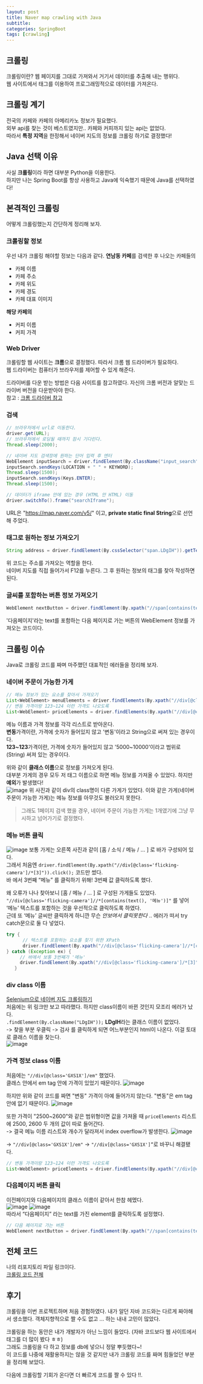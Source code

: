 ```yaml
---
layout: post
title: Naver map crawling with Java
subtitle: 
categories: SpringBoot
tags: [crawling]
---
```

## 크롤링
크롤링이란? 웹 페이지를 그대로 가져와서 거기서 데이터를 추출해 내는 행위다.  
웹 사이트에서 태그를 이용하여 프로그래밍적으로 데이터를 가져온다.

## 크롤링 계기
전국의 카페와 카페의 아메리카노 정보가 필요했다.  
외부 api를 찾는 것이 베스트였지만.. 카페와 커피까지 있는 api는 없었다.  
따라서 **특정 지역**을 한정해서 네이버 지도의 정보를 크롤링 하기로 결정했다!  

## Java 선택 이유
사실 **크롤링**이라 하면 대부분 Python을 이용한다.  
하지만 나는 Spring Boot를 항상 사용하고 Java에 익숙했기 때문에 Java를 선택하였다!  

## 본격적인 크롤링
어떻게 크롤링했는지 간단하게 정리해 보자.
### 크롤링할 정보
우선 내가 크롤링 해야할 정보는 다음과 같다.
**연남동 카페**를 검색한 후 나오는 카페들의
- 카페 이름
- 카페 주소
- 카페 위도
- 카페 경도
- 카페 대표 이미지

**해당 카페의**
- 커피 이름
- 커피 가격

### Web Driver
크롤링할 웹 사이트는 **크롬**으로 결정했다. 따라서 크롬 웹 드라이버가 필요하다.  
웹 드라이버는 컴퓨터가 브라우저를 제어할 수 있게 해준다.  
  
드라이버를 다운 받는 방법은 다음 사이트를 참고하였다. 자신의 크롬 버전과 알맞는 드라이버 버전을 다운받아야 한다.  
참고 : [크롬 드라이버 참고](https://kminito.tistory.com/78)

### 검색
```java
// 브라우저에서 url로 이동한다.
driver.get(URL);
// 브라우저에서 로딩될 때까지 잠시 기다린다.
Thread.sleep(2000);

// 네이버 지도 검색창에 원하는 단어 입력 후 엔터
WebElement inputSearch = driver.findElement(By.className("input_search"));
inputSearch.sendKeys(LOCATION + " " + KEYWORD);
Thread.sleep(1500);
inputSearch.sendKeys(Keys.ENTER);
Thread.sleep(1500);

// 데이터가 iframe 안에 있는 경우 (HTML 안 HTML) 이동
driver.switchTo().frame("searchIframe");
```
URL은 "https://map.naver.com/v5/" 이고, **private static final String**으로 선언해 주었다.

### 태그로 원하는 정보 가져오기
```java
String address = driver.findElement(By.cssSelector("span.LDgIH")).getText();
```
위 코드는 주소를 가져오는 역할을 한다.  
네이버 지도를 직접 들어가서 F12를 누른다. 그 후 원하는 정보의 태그를 찾아 작성하면 된다.  

### 글씨를 포함하는 버튼 정보 가져오기
```java
WebElement nextButton = driver.findElement(By.xpath("//span[contains(text(), '다음페이지')]/.."));
```
'다음페이지'라는 text를 포함하는 다음 페이지로 가는 버튼의 WebElement 정보를 가져오는 코드이다.

## 크롤링 이슈
Java로 크롤링 코드를 짜며 마주했던 대표적인 에러들을 정리해 보자.
### 네이버 주문이 가능한 가게
```java
// 메뉴 정보가 있는 요소를 찾아서 가져오기
List<WebElement> menuElements = driver.findElements(By.xpath("//div[@class='yQlqY']/span[@class='lPzHi']"));
// 변동 가격이랑 123~124 이런 가격도 나오도록
List<WebElement> priceElements = driver.findElements(By.xpath("//div[@class='GXS1X']"));
```
메뉴 이름과 가격 정보를 각각 리스트로 받아온다.  
**변동**가격이란, 가격에 숫자가 들어있지 않고 '변동'이라고 String으로 써져 있는 경우이다.  
**123~123**가격이란, 가격에 숫자가 들어있지 않고 '5000~10000'이라고 범위로(String) 써져 있는 경우이다.  
  
위와 같이 **클래스 이름**으로 정보를 가져오게 된다.  
대부분 가게의 경우 모두 저 태그 이름으로 하면 메뉴 정보를 가져올 수 있었다. 하지만 **예외**가 발생했다!  
![image](https://github.com/dabeann/dabeann.github.io/assets/127164905/da764b46-aec1-4a83-b466-44d0c48c5250)
위 사진과 같이 div의 class명이 다른 가게가 있었다. 이와 같은 가게(네이버 주문이 가능한 가게)는 메뉴 정보를 아무것도 불러오지 못한다.  
> 그래도 1페이지 검색 했을 경우, 네이버 주문이 가능한 가게는 1개였기에 그냥 무시하고 넘어가기로 결정했다.  

### 메뉴 버튼 클릭
![image](https://github.com/dabeann/dabeann.github.io/assets/127164905/bdf16f72-86f6-40a9-85b9-842d540a7ec1)
보통 가게는 오른쪽 사진과 같이 [홈 / 소식 / 메뉴 / … ] 로 바가 구성되어 있다.  
그래서 처음엔 `driver.findElement(By.xpath("//div[@class='flicking-camera']/*[3]")).click();` 코드만 썼다.  
바 에서 3번째 “메뉴” 를 클릭하기 위해! 3번째 값 클릭하도록 했다.  
  
왜 오류가 나나 찾아보니 [홈 / 메뉴 / … ] 로 구성된 가게들도 있었다.  
`"//div[@class='flicking-camera']//*[contains(text(), '메뉴')]"` 를 넣어 ‘메뉴’ 텍스트를 포함하는 것을 우선적으로 클릭하도록 하였다.  
근데 또 ‘메뉴’ 글씨만 클릭하게 하니깐 무슨 *안보여서 클릭못한다* .. 에러가 떠서 try catch문으로 둘 다 넣었다.
```java
try {
      // 텍스트를 포함하는 요소를 찾기 위한 XPath
      driver.findElement(By.xpath("//div[@class='flicking-camera']//*[contains(text(), '메뉴')]")).click();
} catch (Exception ex) {
     // 바에서 보통 3번째가 '메뉴'
     driver.findElement(By.xpath("//div[@class='flicking-camera']/*[3]")).click();
   }
```

### div class 이름
[Selenium으로 네이버 지도 크롤링하기](https://velog.io/@kimdy0915/Selenium%EC%9C%BC%EB%A1%9C-%EB%84%A4%EC%9D%B4%EB%B2%84-%EC%A7%80%EB%8F%84-%ED%81%AC%EB%A1%A4%EB%A7%81%ED%95%98%EA%B8%B0)  
처음에는 위 링크만 보고 따라했다. 하지만 class이름이 바뀐 것인지 모조리 에러가 났다.  
`.findElement(By.className("LDgIH"));` **LDgIH**라는 클래스 이름이 없었다.  
-> 찾을 부분 우클릭 -> 검사 를 클릭하게 되면 어느부분인지 html이 나온다. 이걸 토대로 클래스 이름을 찾는다.  
![image](https://github.com/dabeann/dabeann.github.io/assets/127164905/22063e3f-cb4d-4a11-a9eb-d574b18c2d33)  

### 가격 정보 class 이름
처음에는 `"//div[@class='GXS1X']/em"` 했었다.  
클래스 안에서 em tag 안에 가격이 있었기 때문이다.
![image](https://github.com/dabeann/dabeann.github.io/assets/127164905/eb16ce17-0395-4703-8e80-679e79824ca5)  
  
하지만 위와 같이 코드를 짜면 "변동" 가격이 아예 들어가지 않는다. "변동"은 em tag 안에 없기 때문이다.
![image](https://github.com/dabeann/dabeann.github.io/assets/127164905/c38292cb-a4d9-42b1-be30-1c89a924210c)
  
또한 가격이 "2500~2600"와 같은 범위형이면 값을 가져올 때 `priceElements` 리스트에 2500, 2600 두 개의 값이 따로 들어간다.  
-> 결국 메뉴 이름 리스트와 개수가 달라져서 index overflow가 발생한다.
![image](https://github.com/dabeann/dabeann.github.io/assets/127164905/09fdf04b-9767-4620-9b15-50801008934e)

→ `"//div[@class='GXS1X']/em"`  → `"//div[@class='GXS1X']”`로 바꾸니 해결됐다.  
```java
// 변동 가격이랑 123~124 이런 가격도 나오도록
List<WebElement> priceElements = driver.findElements(By.xpath("//div[@class='GXS1X']"));
```

### 다음페이지 버튼 클릭
이전페이지와 다음페이지의 클래스 이름이 같아서 한참 헤멨다.  
![image](https://github.com/dabeann/dabeann.github.io/assets/127164905/2277e33b-877e-4030-b378-f6a3c838a1db)
![image](https://github.com/dabeann/dabeann.github.io/assets/127164905/14fd6b37-0e12-49f1-ac52-057fd79f8a1f)  
따라서 “다음페이지” 라는 text를 가진 element를 클릭하도록 설정했다.  
```java
// 다음 페이지로 가는 버튼
WebElement nextButton = driver.findElement(By.xpath("//span[contains(text(), '다음페이지')]/.."));
```

## 전체 코드
나의 리포지토리 파일 링크이다.  
[크롤링 코드 전체](https://github.com/dajeongdev/Americanote/blob/develop/src/main/java/com/coffee/americanote/cafe/service/CrawlingCafe.java)  

## 후기
크롤링을 이번 프로젝트하며 처음 경험하였다. 
내가 알던 자바 코드와는 다르게 짜야해서 생소했다. 객체지향적으로 짤 수도 없고 ... 하는 내내 고민이 많았다.  
  
크롤링을 하는 동안은 내가 개발자가 아닌 느낌이 들었다. (자바 코드보다 웹 사이트에서 태그를 더 많이 봤다 ㅎㅎ)  
그래도 크롤링을 다 하고 정보를 db에 넣으니 정말 뿌듯했다~!  
이 코드를 나중에 재활용하지는 않을 것 같지만 내가 크롤링 코드를 짜며 힘들었던 부분을 정리해 보았다.  

다음에 크롤링할 기회가 온다면 더 빠르게 코드를 짤 수 있다 !!.
